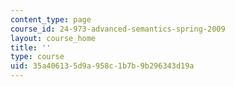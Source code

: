 ```yaml
---
content_type: page
course_id: 24-973-advanced-semantics-spring-2009
layout: course_home
title: ''
type: course
uid: 35a40613-5d9a-958c-1b7b-9b296343d19a
---
```

